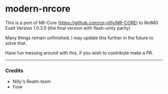 # modern-nrcore

This is a port of NR-Core (https://github.com/cp-nilly/NR-CORE) to RotMG Exalt Version 1.0.3.0 (the final version with flash-unity parity)

Many things remain unfinished; I may update this further in the future to solve that.

Have fun messing around with this, if you wish to contribute make a PR.

---------------

### Credits
- Nilly's Realm team
- Fiow
